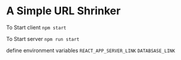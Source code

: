 # A Simple URL Shrinker

To Start client
`npm start`

To Start server
`npm run start`

define environment variables
`REACT_APP_SERVER_LINK`
`DATABSASE_LINK`
